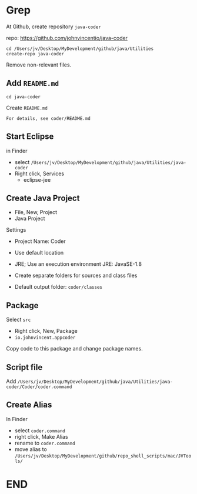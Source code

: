 
# Grep

At Github, create repository `java-coder`

repo: https://github.com/johnvincentio/java-coder

```
cd /Users/jv/Desktop/MyDevelopment/github/java/Utilities
create-repo java-coder
```

Remove non-relevant files.

## Add `README.md`

```
cd java-coder
```

Create `README.md`

```
For details, see coder/README.md
```

## Start Eclipse

in Finder

* select `/Users/jv/Desktop/MyDevelopment/github/java/Utilities/java-coder`
* Right click, Services
  * eclipse-jee

## Create Java Project

* File, New, Project
* Java Project

Settings

* Project Name: Coder
* Use default location
* JRE; Use an execution environment JRE: JavaSE-1.8
* Create separate folders for sources and class files

* Default output folder: `coder/classes`

## Package

Select `src`

* Right click, New, Package
* `io.johnvincent.appcoder`

Copy code to this package and change package names.

## Script file

Add `/Users/jv/Desktop/MyDevelopment/github/java/Utilities/java-coder/Coder/coder.command`

## Create Alias

In Finder

* select `coder.command`
* right click, Make Alias
* rename to `coder.command`
* move alias to `/Users/jv/Desktop/MyDevelopment/github/repo_shell_scripts/mac/JVTools/`

# END
